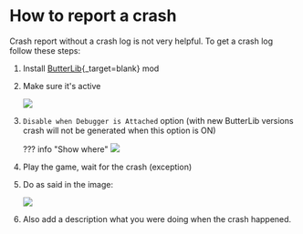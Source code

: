 # How to report a crash

Crash report without a crash log is not very helpful. To get a crash log follow these steps:

1. Install [ButterLib](https://www.nexusmods.com/mountandblade2bannerlord/mods/2018){_target=blank} mod

2. Make sure it's active

    ![](/pics/2411111949.png)

3. `Disable when Debugger is Attached` option (with new ButterLib versions crash will not be generated when this option is ON)

    ??? info "Show where"
        ![](/pics/2411111853.png)

4. Play the game, wait for the crash (exception)

5. Do as said in the image:

    ![](/pics/2411111946.png)

6. Also add a description what you were doing when the crash happened.

